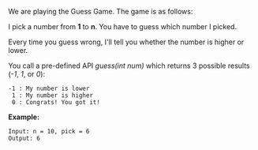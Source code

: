 We are playing the Guess Game. The game is as follows:

I pick a number from **1** to **n**. You have to guess which number I picked.

Every time you guess wrong, I'll tell you whether the number is higher or lower.

You call a pre-defined API *guess(int num)* which returns 3 possible results (*-1*, *1*, or *0*):
```
-1 : My number is lower
 1 : My number is higher
 0 : Congrats! You got it!
```

**Example:**
```
Input: n = 10, pick = 6
Output: 6
```